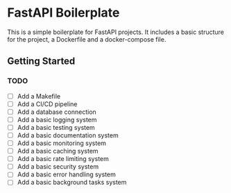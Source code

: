 # FastAPI Boilerplate

This is a simple boilerplate for FastAPI projects. It includes a basic structure for the project, a Dockerfile and a docker-compose file.

## Getting Started

### TODO

- [ ] Add a Makefile
- [ ] Add a CI/CD pipeline
- [ ] Add a database connection
- [ ] Add a basic logging system
- [ ] Add a basic testing system
- [ ] Add a basic documentation system
- [ ] Add a basic monitoring system
- [ ] Add a basic caching system
- [ ] Add a basic rate limiting system
- [ ] Add a basic security system
- [ ] Add a basic error handling system
- [ ] Add a basic background tasks system